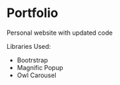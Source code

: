 # Portfolio
Personal website with updated code

Libraries Used:
- Bootrstrap
- Magnific Popup
- Owl Carousel
